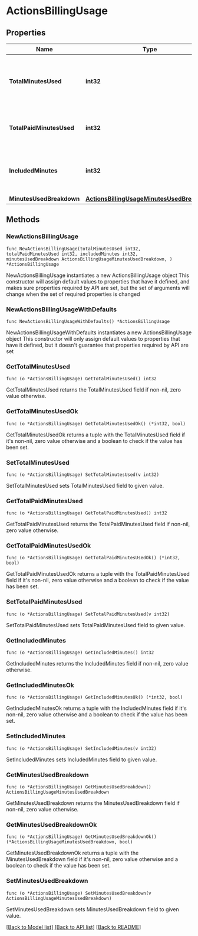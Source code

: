 # ActionsBillingUsage

## Properties

Name | Type | Description | Notes
------------ | ------------- | ------------- | -------------
**TotalMinutesUsed** | **int32** | The sum of the free and paid GitHub Actions minutes used. | 
**TotalPaidMinutesUsed** | **int32** | The total paid GitHub Actions minutes used. | 
**IncludedMinutes** | **int32** | The amount of free GitHub Actions minutes available. | 
**MinutesUsedBreakdown** | [**ActionsBillingUsageMinutesUsedBreakdown**](ActionsBillingUsageMinutesUsedBreakdown.md) |  | 

## Methods

### NewActionsBillingUsage

`func NewActionsBillingUsage(totalMinutesUsed int32, totalPaidMinutesUsed int32, includedMinutes int32, minutesUsedBreakdown ActionsBillingUsageMinutesUsedBreakdown, ) *ActionsBillingUsage`

NewActionsBillingUsage instantiates a new ActionsBillingUsage object
This constructor will assign default values to properties that have it defined,
and makes sure properties required by API are set, but the set of arguments
will change when the set of required properties is changed

### NewActionsBillingUsageWithDefaults

`func NewActionsBillingUsageWithDefaults() *ActionsBillingUsage`

NewActionsBillingUsageWithDefaults instantiates a new ActionsBillingUsage object
This constructor will only assign default values to properties that have it defined,
but it doesn't guarantee that properties required by API are set

### GetTotalMinutesUsed

`func (o *ActionsBillingUsage) GetTotalMinutesUsed() int32`

GetTotalMinutesUsed returns the TotalMinutesUsed field if non-nil, zero value otherwise.

### GetTotalMinutesUsedOk

`func (o *ActionsBillingUsage) GetTotalMinutesUsedOk() (*int32, bool)`

GetTotalMinutesUsedOk returns a tuple with the TotalMinutesUsed field if it's non-nil, zero value otherwise
and a boolean to check if the value has been set.

### SetTotalMinutesUsed

`func (o *ActionsBillingUsage) SetTotalMinutesUsed(v int32)`

SetTotalMinutesUsed sets TotalMinutesUsed field to given value.


### GetTotalPaidMinutesUsed

`func (o *ActionsBillingUsage) GetTotalPaidMinutesUsed() int32`

GetTotalPaidMinutesUsed returns the TotalPaidMinutesUsed field if non-nil, zero value otherwise.

### GetTotalPaidMinutesUsedOk

`func (o *ActionsBillingUsage) GetTotalPaidMinutesUsedOk() (*int32, bool)`

GetTotalPaidMinutesUsedOk returns a tuple with the TotalPaidMinutesUsed field if it's non-nil, zero value otherwise
and a boolean to check if the value has been set.

### SetTotalPaidMinutesUsed

`func (o *ActionsBillingUsage) SetTotalPaidMinutesUsed(v int32)`

SetTotalPaidMinutesUsed sets TotalPaidMinutesUsed field to given value.


### GetIncludedMinutes

`func (o *ActionsBillingUsage) GetIncludedMinutes() int32`

GetIncludedMinutes returns the IncludedMinutes field if non-nil, zero value otherwise.

### GetIncludedMinutesOk

`func (o *ActionsBillingUsage) GetIncludedMinutesOk() (*int32, bool)`

GetIncludedMinutesOk returns a tuple with the IncludedMinutes field if it's non-nil, zero value otherwise
and a boolean to check if the value has been set.

### SetIncludedMinutes

`func (o *ActionsBillingUsage) SetIncludedMinutes(v int32)`

SetIncludedMinutes sets IncludedMinutes field to given value.


### GetMinutesUsedBreakdown

`func (o *ActionsBillingUsage) GetMinutesUsedBreakdown() ActionsBillingUsageMinutesUsedBreakdown`

GetMinutesUsedBreakdown returns the MinutesUsedBreakdown field if non-nil, zero value otherwise.

### GetMinutesUsedBreakdownOk

`func (o *ActionsBillingUsage) GetMinutesUsedBreakdownOk() (*ActionsBillingUsageMinutesUsedBreakdown, bool)`

GetMinutesUsedBreakdownOk returns a tuple with the MinutesUsedBreakdown field if it's non-nil, zero value otherwise
and a boolean to check if the value has been set.

### SetMinutesUsedBreakdown

`func (o *ActionsBillingUsage) SetMinutesUsedBreakdown(v ActionsBillingUsageMinutesUsedBreakdown)`

SetMinutesUsedBreakdown sets MinutesUsedBreakdown field to given value.



[[Back to Model list]](../README.md#documentation-for-models) [[Back to API list]](../README.md#documentation-for-api-endpoints) [[Back to README]](../README.md)


